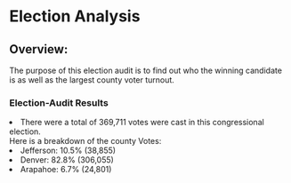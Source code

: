 # Election Analysis

## Overview:

The purpose of this election audit is to find out who the winning candidate is as well as the largest county voter turnout.

### Election-Audit Results
<li>There were a total of 369,711 votes were cast in this congressional election.</li>
Here is a breakdown of the county Votes:
<li> Jefferson: 10.5% (38,855) </li>
<li> Denver: 82.8% (306,055) </li>
<li> Arapahoe: 6.7% (24,801) </li>
